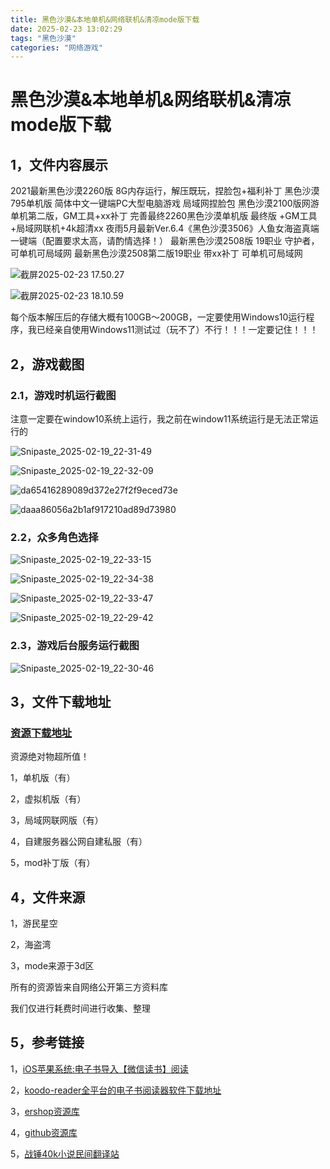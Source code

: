 ```yaml
---
title: 黑色沙漠&本地单机&网络联机&清凉mode版下载
date: 2025-02-23 13:02:29
tags: "黑色沙漠"
categories: "网络游戏"
---
```


# 黑色沙漠&本地单机&网络联机&清凉mode版下载

## 1，文件内容展示
2021最新黑色沙漠2260版 8G内存运行，解压既玩，捏脸包+福利补丁
黑色沙漠795单机版 简体中文一键端PC大型电脑游戏 局域网捏脸包
黑色沙漠2100版网游单机第二版，GM工具+xx补丁
完善最终2260黑色沙漠单机版 最终版 +GM工具+局域网联机+4k超清xx
夜雨5月最新Ver.6.4《黑色沙漠3506》人鱼女海盗真端 一键端（配置要求太高，请酌情选择！）
最新黑色沙漠2508版 19职业 守护者，可单机可局域网
最新黑色沙漠2508第二版19职业 带xx补丁 可单机可局域网


![截屏2025-02-23 17.50.27](https://linkee-top-public.oss-cn-hangzhou.aliyuncs.com/ershop/202502231754695.png)



![截屏2025-02-23 18.10.59](https://linkee-top-public.oss-cn-hangzhou.aliyuncs.com/ershop/202502231811061.png)



每个版本解压后的存储大概有100GB～200GB，一定要使用Windows10运行程序，我已经亲自使用Windows11测试过（玩不了）不行！！！一定要记住！！！



## 2，游戏截图

### 2.1，游戏时机运行截图

​	注意一定要在window10系统上运行，我之前在window11系统运行是无法正常运行的

![Snipaste_2025-02-19_22-31-49](https://linkee-top-public.oss-cn-hangzhou.aliyuncs.com/ershop/202502231744103.png)



![Snipaste_2025-02-19_22-32-09](https://linkee-top-public.oss-cn-hangzhou.aliyuncs.com/ershop/202502231743375.png)



![da65416289089d372e27f2f9eced73e](https://linkee-top-public.oss-cn-hangzhou.aliyuncs.com/ershop/202502231752776.jpg)



![daaa86056a2b1af917210ad89d73980](https://linkee-top-public.oss-cn-hangzhou.aliyuncs.com/ershop/202502231751123.jpg)



### 2.2，众多角色选择

![Snipaste_2025-02-19_22-33-15](https://linkee-top-public.oss-cn-hangzhou.aliyuncs.com/ershop/202502231743833.png)



![Snipaste_2025-02-19_22-34-38](https://linkee-top-public.oss-cn-hangzhou.aliyuncs.com/ershop/202502231742181.png)



![Snipaste_2025-02-19_22-33-47](https://linkee-top-public.oss-cn-hangzhou.aliyuncs.com/ershop/202502231743057.png)



![Snipaste_2025-02-19_22-29-42](https://linkee-top-public.oss-cn-hangzhou.aliyuncs.com/ershop/202502231744558.png)



### 2.3，游戏后台服务运行截图

![Snipaste_2025-02-19_22-30-46](https://linkee-top-public.oss-cn-hangzhou.aliyuncs.com/ershop/202502231746832.png)



## 3，文件下载地址

### **[资源下载地址](https://www.linkee.top/goods-front/pay?id=24&trafficSource=ershop)**


资源绝对物超所值！

1，单机版（有）

2，虚拟机版（有）

3，局域网联网版（有）

4，自建服务器公网自建私服（有）

5，mod补丁版（有）




## 4，文件来源

1，游民星空

2，海盗湾

3，mode来源于3d区

所有的资源皆来自网络公开第三方资料库

我们仅进行耗费时间进行收集、整理

## 5，参考链接

1，[iOS苹果系统:电子书导入【微信读书】阅读](https://blog.51cto.com/u_16223356/13342709)

2，[koodo-reader全平台的电子书阅读器软件下载地址](https://github.com/koodo-reader/koodo-reader/releases/tag/v1.7.9)

3，[ershop资源库](https://ershop.top/)

4，[github资源库](https://mufasa007.github.io/)

5，[战锤40k小说民间翻译站](https://www.bilibili.com/opus/661455754258022422)